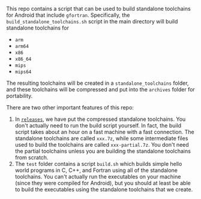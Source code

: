 This repo contains a script that can be used to build standalone toolchains for Android that include `gfortran`. Specifically, the `build_standalone_toolchains.sh` script in the main directory will build standalone toolchains for 

- `arm`
- `arm64`
- `x86`
- `x86_64`
- `mips`
- `mips64`

The resulting toolchains will be created in a `standalone_toolchains` folder, and these toolchains will be compressed and put into the `archives` folder for portability. 

There are two other important features of this repo:

1. In [`releases`](https://github.com/jeti/android_fortran/releases), we have put the compressed standalone toolchains. You don't actually need to run the build script yourself. In fact, the build script takes about an hour on a fast machine with a fast connection. The standalone toolchains are called `xxx.7z`, while some intermediate files used to build the toolchains are called `xxx-partial.7z`. You don't need the partial toolchains unless you are building the standalone toolchains from scratch. 
2. The `test` folder contains a script `build.sh` which builds simple hello world programs in C, C++, and Fortran using all of the standalone toolchains. You can't actually run the executables on your machine (since they were compiled for Android), but you should at least be able to build the executables using the standalone toolchains that we create.  